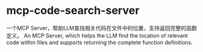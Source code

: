 # mcp-code-search-server
一个MCP Server，帮助LLM查找相关代码在文件中的位置，支持返回完整的函数定义。
An MCP Server, which helps the LLM find the location of relevant code within files and supports returning the complete function definitions.
